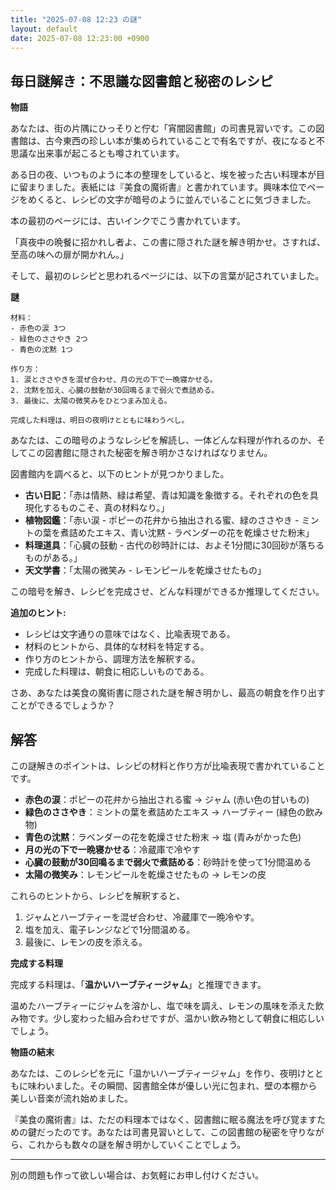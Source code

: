 ```yaml
---
title: "2025-07-08 12:23 の謎"
layout: default
date: 2025-07-08 12:23:00 +0900
---
```

## 毎日謎解き：不思議な図書館と秘密のレシピ

**物語**

あなたは、街の片隅にひっそりと佇む「宵闇図書館」の司書見習いです。この図書館は、古今東西の珍しい本が集められていることで有名ですが、夜になると不思議な出来事が起こるとも噂されています。

ある日の夜、いつものように本の整理をしていると、埃を被った古い料理本が目に留まりました。表紙には『美食の魔術書』と書かれています。興味本位でページをめくると、レシピの文字が暗号のように並んでいることに気づきました。

本の最初のページには、古いインクでこう書かれています。

「真夜中の晩餐に招かれし者よ、この書に隠された謎を解き明かせ。さすれば、至高の味への扉が開かれん。」

そして、最初のレシピと思われるページには、以下の言葉が記されていました。

**謎**

```
材料：
- 赤色の涙 3つ
- 緑色のささやき 2つ
- 青色の沈黙 1つ

作り方：
1. 涙とささやきを混ぜ合わせ、月の光の下で一晩寝かせる。
2. 沈黙を加え、心臓の鼓動が30回鳴るまで弱火で煮詰める。
3. 最後に、太陽の微笑みをひとつまみ加える。

完成した料理は、明日の夜明けとともに味わうべし。
```

あなたは、この暗号のようなレシピを解読し、一体どんな料理が作れるのか、そしてこの図書館に隠された秘密を解き明かさなければなりません。

図書館内を調べると、以下のヒントが見つかりました。

*   **古い日記**：「赤は情熱、緑は希望、青は知識を象徴する。それぞれの色を具現化するものこそ、真の材料なり。」
*   **植物図鑑**：「赤い涙 - ポピーの花弁から抽出される蜜、緑のささやき - ミントの葉を煮詰めたエキス、青い沈黙 - ラベンダーの花を乾燥させた粉末」
*   **料理道具**：「心臓の鼓動 - 古代の砂時計には、およそ1分間に30回砂が落ちるものがある。」
*   **天文学書**：「太陽の微笑み - レモンピールを乾燥させたもの」

この暗号を解き、レシピを完成させ、どんな料理ができるか推理してください。

**追加のヒント:**

* レシピは文字通りの意味ではなく、比喩表現である。
* 材料のヒントから、具体的な材料を特定する。
* 作り方のヒントから、調理方法を解釈する。
* 完成した料理は、朝食に相応しいものである。

さあ、あなたは美食の魔術書に隠された謎を解き明かし、最高の朝食を作り出すことができるでしょうか？

## 解答

この謎解きのポイントは、レシピの材料と作り方が比喩表現で書かれていることです。

*   **赤色の涙**：ポピーの花弁から抽出される蜜 → ジャム (赤い色の甘いもの)
*   **緑色のささやき**：ミントの葉を煮詰めたエキス → ハーブティー (緑色の飲み物)
*   **青色の沈黙**：ラベンダーの花を乾燥させた粉末 → 塩 (青みがかった色)
*   **月の光の下で一晩寝かせる**：冷蔵庫で冷やす
*   **心臓の鼓動が30回鳴るまで弱火で煮詰める**：砂時計を使って1分間温める
*   **太陽の微笑み**：レモンピールを乾燥させたもの → レモンの皮

これらのヒントから、レシピを解釈すると、

1.  ジャムとハーブティーを混ぜ合わせ、冷蔵庫で一晩冷やす。
2.  塩を加え、電子レンジなどで1分間温める。
3.  最後に、レモンの皮を添える。

**完成する料理**

完成する料理は、「**温かいハーブティージャム**」と推理できます。

温めたハーブティーにジャムを溶かし、塩で味を調え、レモンの風味を添えた飲み物です。少し変わった組み合わせですが、温かい飲み物として朝食に相応しいでしょう。

**物語の結末**

あなたは、このレシピを元に「温かいハーブティージャム」を作り、夜明けとともに味わいました。その瞬間、図書館全体が優しい光に包まれ、壁の本棚から美しい音楽が流れ始めました。

『美食の魔術書』は、ただの料理本ではなく、図書館に眠る魔法を呼び覚ますための鍵だったのです。あなたは司書見習いとして、この図書館の秘密を守りながら、これからも数々の謎を解き明かしていくことでしょう。

---
別の問題も作って欲しい場合は、お気軽にお申し付けください。
